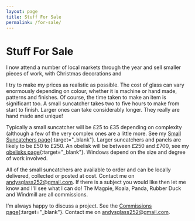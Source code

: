 ```yaml
---
layout: page
title: Stuff For Sale
permalink: /for-sale/
---
```


# Stuff For Sale

<!---{: .notice }
New shop under construction. Please check back soon.--->

I now attend a number of local markets through the year and sell smaller pieces of work, with Christmas decorations and 

I try to make my prices as realistic as possible. The cost of glass can vary enormously depending on colour, whether it is machine or hand made, patterns and finishes. Of course, the time taken to make an item is significant too. A small suncatcher takes two to five hours to make from start to finish. Larger ones can take considerably longer. They really are hand made and unique!

Typically a small suncatcher will be £25 to £35 depending on complexity (although a few of the very complex ones are a little more. See my [Small Suncatchers page](https://andy.merckel.uk/suncatchers/s,all/){:target="_blank"}. Larger suncatchers and panels are likely to be £50 to £250. An obelisk will be between £250 and £700, see my [obelisks page](https://andy.merckel.uk/obelisks/){:target="_blank"}. Windows depend on the size and degree of work involved.

All of the small suncatchers are available to order and can be locally delivered, collected or posted at cost. Contact me on [andysglass252@gmail.com](mailto:andysglass252@gmail.com). If there is a subject you would like then let me know and I'll see what I can do! The Magpie, Koala, Panda, Rubber Duck and Windmill are all commissions.

I’m always happy to discuss a project. See the [Commissions page](https://andy.merckel.uk/commissions/){:target="_blank"}. Contact me on [andysglass252@gmail.com](mailto:andysglass252@gmail.com). 
